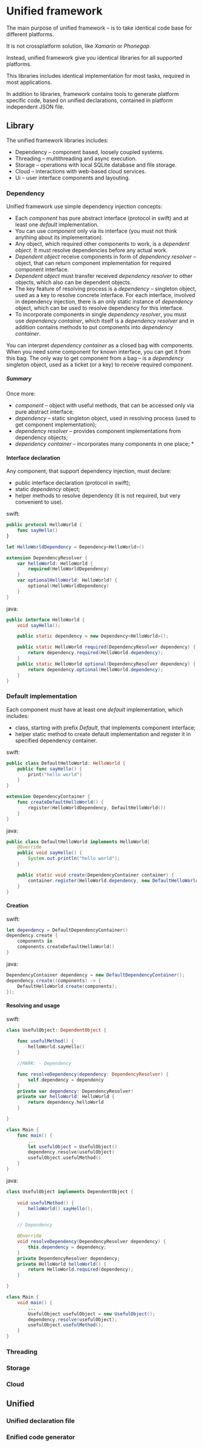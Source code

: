 # Unified framework

The main purpose of unified framework – is to take identical code base for different platforms.

It is not crossplatform solution, like *Xamarin* or *Phonegap*.

Instead, unified framework give you identical libraries for all supported platforms.

This libraries includes identical implementation for most tasks, required in most applications.

In addition to libraries, framework contains tools to generate platform specific code, 
based on unified declarations, contained in platform independent JSON file.


## Library

The unified framework libraries includes:

- Dependency – component based, loosely coupled systems.
- Threading – multithreading and async execution.
- Storage – operations with local SQLite database and file storage.
- Cloud – interactions with web-based cloud services.
- Ui – user interface components and layouting.

### Dependency

Unified framework use simple dependency injection concepts:

- Each *component* has pure abstract interface (protocol in swift) and at least one *default* implementation.
- You can use *component* only via its interface (you must not think anything about its implementation).
- Any object, which required other components to work, is a *dependent object*. It must resolve dependencies before any actual work.
- *Dependent object* receive components in form of *dependency resolver* – object, that can return component implementation for required component interface.
- *Dependent object* must transfer received *dependency resolver* to other objects, which also can be dependent objects.
- The key feature of resolving process is a *dependency* – singleton object, used as a key to resolve concrete interface. For each interface, involved in dependency injection, there is an only static instance of *dependency* object, which can be used to resolve dependency for this interface.
- To incorporate components in single *dependency resolver*, you must use *dependency container*, which itself is a *dependency resolver* and in addition contains methods to put components into *dependency container*.

You can interpret *dependency container* as a closed bag with components. When you need some component for known interface, you can get it from this bag. The only way to get component from a bag – is a *dependency* singleton object, used as a ticket (or a key) to receive required component.

##### Summary
Once more:

- *component* – object with useful methods, that can be accessed only via pure abstract interface;
- *dependency* – static singleton object, used in resolving process (used to get component implementation);
- *dependency resolver* – provides component implementations from dependency objects;
- *dependency container* – incorporates many components in one place; *

#### Interface declaration
Any component, that support dependency injection, must declare:

- public interface declaration (protocol in swift);
- static *dependency* object;
- helper methods to resolve dependency (it is not required, but very convenient to use).

swift:
```swift
public protocol HelloWorld {
	func sayHello()
}

let HelloWorldDependency = Dependency<HelloWorld>()

extension DependencyResolver {
	var helloWorld: HelloWorld {
		required(HelloWorldDependency)
	}
	var optionalHelloWorld: HelloWorld? {
		optional(HelloWorldDependency)
	}
}
```
java:
```java
public interface HelloWorld {
	void sayHello();

	public static dependency = new Dependency<HelloWorld>();

	public static HelloWorld required(DependencyResolver dependency) {
		return dependency.required(HelloWorld.dependency);
	}
	public static HelloWorld optional(DependencyResolver dependency) {
		return dependency.optional(HelloWorld.dependency);
	}
}
```
### Default implementation
Each component must have at least one *default* implementation, which includes:

- class, starting with prefix *Default*, that implements component interface;
- helper static method to create default implementation and register it in specified dependency container.

swift:
```swift
public class DefaultHelloWorld: HelloWorld {
	public func sayHello() {
		print("hello world")
	}
}

extension DependencyContainer {
	func createDefaultHelloWorld() {
		register(HelloWorldDependency, DefaultHelloWorld())
	}
}
```
java:
```java
public class DefaultHelloWorld implements HelloWorld{
	@Override
	public void sayHello() {
		System.out.println("hello world");
	}

	public static void create(DependencyContainer container) {
		container.register(HelloWorld.dependency, new DefaultHelloWorld());
	}
}
```

#### Creation
swift:
```swift
let dependency = DefaultDependencyContainer()
dependency.create {
	components in
	components.createDefaultHelloWorld()
}
```
java:
```java
DependencyContainer dependency = new DefaultDependencyContainer();
dependency.create((components) -> {
	DefaultHelloWorld.create(components);
});
```
#### Resolving and usage
swift:
```swift
class UsefulObject: DependentObject {
	
	func usefulMethod() {
		helloWorld.sayHello()
	}

	//MARK: - Dependency

	func resolveDependency(dependency: DependencyResolver) {
		self.dependency = dependency
	}
	private var dependency: DependencyResolver!
	private var helloWorld: HelloWorld {
		return dependency.helloWorld
	}

}

class Main {
	func main() {
		...
		let usefulObject = UsefulObject()
		dependency.resolve(usefulObject)
		usefulObject.usefulMethod()
	}
}
```
java:
```java
class UsefulObject implements DependentObject {
	
	void usefulMethod() {
		helloWorld().sayHello();
	}

	// Dependency

	@Override
	void resolveDependency(DependencyResolver dependency) {
		this.dependency = dependency;
	}
	private DependencyResolver dependency;
	private HelloWorld helloWorld() {
		return HelloWorld.required(dependency);
	}

}

class Main {
	void main() {
		...
		UsefulObject usefulObject = new UsefulObject();
		dependency.resolve(usefulObject);
		usefulObject.usefulMethod();
	}
}
```


### Threading

### Storage

### Cloud

## Unified

### Unified declaration file

### Enified code generator



